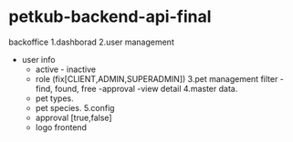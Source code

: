 # petkub-backend-api-final


backoffice
1.dashborad
2.user management
 - user info
    - active - inactive
    - role (fix[CLIENT,ADMIN,SUPERADMIN])
3.pet management
  filter 
     -find, found, free
     -approval
     -view detail
4.master data.
     - pet types.
     - pet species.
5.config
     - approval [true,false]
     - logo frontend
